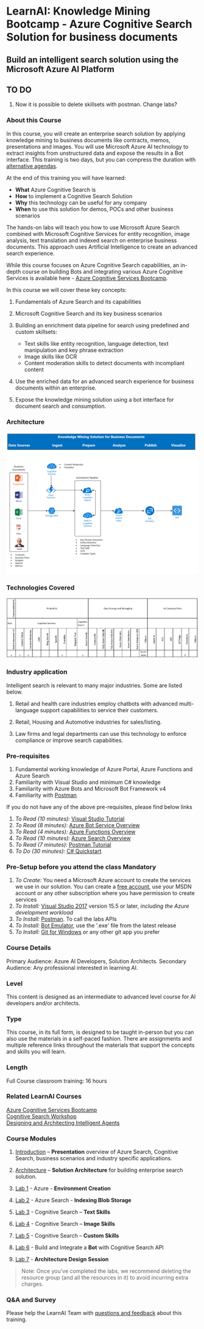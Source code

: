 # LearnAI: Knowledge Mining Bootcamp - Azure Cognitive Search Solution for business documents

## Build an intelligent search solution using the Microsoft Azure AI Platform

## TO DO

1. Now it is possible to delete skillsets with postman. Change labs?

### About this Course

In this course, you will create an enterprise search solution by applying knowledge mining to business documents like contracts, memos, presentations and images. You will use Microsoft Azure AI technology to extract insights from unstructured data and expose the results in a Bot interface. This training is two days, but you can compress the duration with [alternative agendas](./resources/md-files/alternative-agendas.md).

At the end of this training you will have learned:

+ **What** Azure Cognitive Search is
+ **How** to implement a Cognitive Search Solution
+ **Why** this technology can be useful for any company
+ **When** to use this solution for demos, POCs and other business scenarios

The hands-on labs will teach you how to use Microsoft Azure Search combined with Microsoft Cognitive Services for entity recognition, image analysis, text translation and indexed search on enterprise business documents. This approach uses Artificial Intelligence to create an advanced search experience.

While this course focuses on Azure Cognitive Search capabilities, an in-depth course on building Bots and integrating various Azure Cognitive Services is available here - [Azure Cognitive Services Bootcamp](https://azure.github.io/LearnAI-Bootcamp/emergingaidev_bootcamp).

In this course we will cover these key concepts:

1. Fundamentals of Azure Search and its capabilities

1. Microsoft Cognitive Search and its key business scenarios

1. Building an enrichment data pipeline for search using predefined and custom skillsets:

    + Text skills like entity recognition, language detection, text manipulation and key phrase extraction
    + Image skills like OCR
    + Content moderation skills to detect documents with incompliant content

1. Use the enriched data for an advanced search experience for business documents within an enterprise.

1. Expose the knowledge mining solution using a bot interface for document search and consumption.

### Architecture

![Architecture](./resources/images/readme/architecture.png)

### Technologies Covered

![Technology](./resources/images/readme/tech-map.png)

### Industry application

Intelligent search is relevant to many major industries. Some are listed below.

1. Retail and health care industries employ chatbots with advanced multi-language support capabilities to service their customers.

1. Retail, Housing and Automotive industries for sales/listing.

1. Law firms and legal departments can use this technology to enforce compliance or improve search capabilities.

### Pre-requisites

1. Fundamental working knowledge of Azure Portal, Azure Functions and Azure Search
1. Familiarity with Visual Studio and minimum C# knowledge
1. Familiarity with Azure Bots and Microsoft Bot Framework v4
1. Familiarity with [Postman](https://www.getpostman.com/)

If you do not have any of the above pre-requisites, please find below links

1. *To Read (10 minutes):* [Visual Studio Tutorial](https://docs.microsoft.com/en-us/visualstudio/ide/visual-studio-ide)
1. *To Read (8 minutes):* [Azure Bot Service Overview](https://docs.microsoft.com/en-us/azure/bot-service/bot-service-overview-introduction?view=azure-bot-service-4.0)
1. *To Read (4 minutes):* [Azure Functions Overview](https://docs.microsoft.com/en-us/azure/azure-functions/functions-overview)  
1. *To Read (10 minutes):* [Azure Search Overview](https://docs.microsoft.com/en-us/azure/search/search-what-is-azure-search)
1. *To Read (7 minutes):* [Postman Tutorial](https://docs.microsoft.com/en-us/azure/search/search-fiddler)
1. *To Do (30 minutes):* [C# Quickstart](https://docs.microsoft.com/en-us/dotnet/csharp/quick-starts/)

### Pre-Setup before you attend the class Mandatory

1. *To Create:* You need a Microsoft Azure account to create the services we use in our solution. You can create a [free account](https://azure.microsoft.com/en-us/free/), use your MSDN account or any other subscription where you have permission to create services
1. *To Install:* [Visual Studio 2017](https://www.visualstudio.com/vs/) version 15.5 or later, *including the Azure development workload*
1. *To Install:* [Postman](https://www.getpostman.com/). To call the labs APIs
1. *To Install:* [Bot Emulator](https://github.com/Microsoft/BotFramework-Emulator/releases), use the '.exe' file from the latest release
1. *To Install:* [Git for Windows](https://gitforwindows.org/) or any other git app you prefer

### Course Details

Primary Audience: Azure AI Developers, Solution Architects.
Secondary Audience:  Any professional interested in learning AI.

### Level

This content is designed as an intermediate to advanced level course for AI developers and/or architects.

### Type

This course, in its full form, is designed to be taught in-person but you can also use the materials in a self-paced fashion. There are assignments and multiple reference links throughout the materials that support the concepts and skills you will learn.

### Length

Full Course classroom training:  16 hours

### Related LearnAI Courses

[Azure Cognitive Services Bootcamp](https://azure.github.io/LearnAI-Bootcamp/emergingaidev_bootcamp)  
[Cognitive Search Workshop](https://azure.github.io/LearnAI-Cognitive-Search/)  
[Designing and Architecting Intelligent Agents](https://azure.github.io/LearnAI-DesigningandArchitectingIntelligentAgents/)  

### Course Modules

1. [Introduction](./resources/md-files/introduction.md) – **Presentation** overview of Azure Search, Cognitive Search, business scenarios and industry specific applications.

1. [Architecture](./resources/md-files/solution-architecture.md) – **Solution Architecture** for building enterprise search solution.

1. [Lab 1](./labs/lab-environment-creation.md) - Azure - **Environment Creation**

1. [Lab 2](./labs/lab-azure-search) - Azure Search - **Indexing Blob Storage**

1. [Lab 3](./labs/lab-text-skills.md) - Cognitive Search – **Text Skills**

1. [Lab 4](./labs/lab-image-skills.md) - Cognitive Search – **Image Skills**

1. [Lab 5](./labs/lab-custom-skills.md) - Cognitive Search – **Custom Skills**

1. [Lab 6](./labs/lab-bot-business-documents.md) - Build and Integrate a **Bot** with Cognitive Search API

1. [Lab 7](./labs/lab-final-case.md) - **Architecture Design Session**

> Note: Once you've completed the labs, we recommend deleting the resource group (and all the resources in it) to avoid incurring extra charges.

### Q&A and Survey

Please help the LearnAI Team with [questions and feedback](./resources/md-files/qa-feedback-survey.md) about this training.